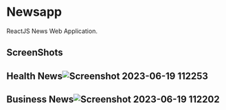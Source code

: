 # Newsapp
ReactJS News Web Application.
## ScreenShots
## Health News![Screenshot 2023-06-19 112253](https://github.com/Samar2410/Newsapp/assets/90207144/559205d2-d20f-41cc-a0d3-6bb3b49f3eca)
## Business News![Screenshot 2023-06-19 112202](https://github.com/Samar2410/Newsapp/assets/90207144/8de5fa64-e570-4af8-a18c-7b27f1ea70ef)






